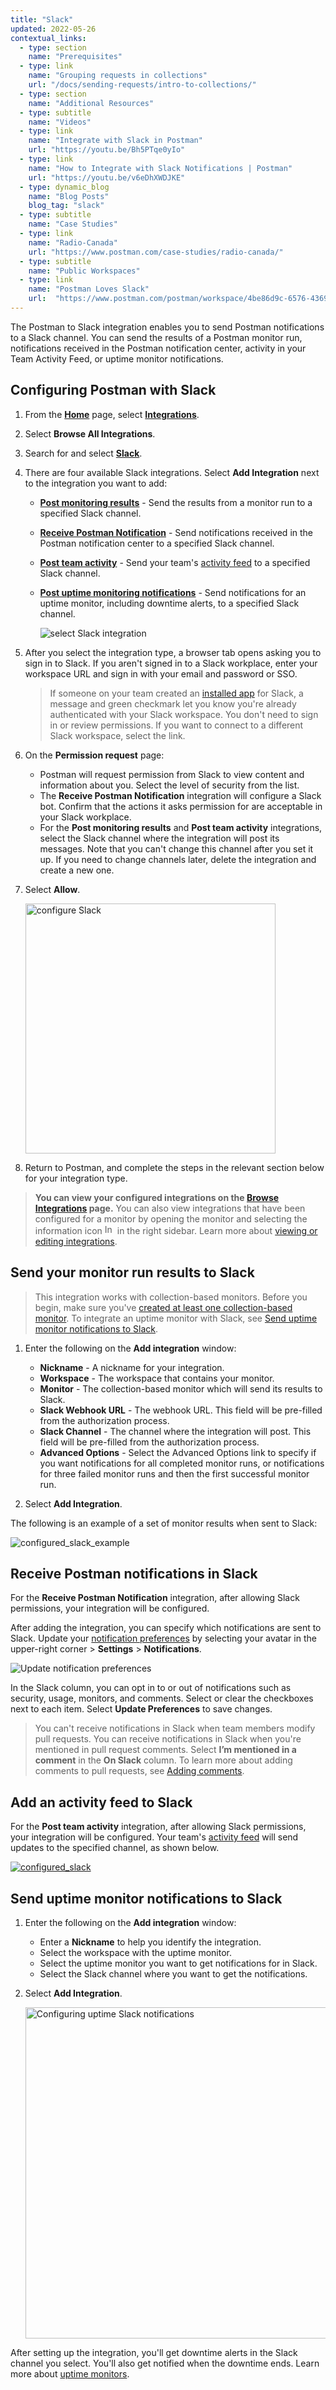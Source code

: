 ```yaml
---
title: "Slack"
updated: 2022-05-26
contextual_links:
  - type: section
    name: "Prerequisites"
  - type: link
    name: "Grouping requests in collections"
    url: "/docs/sending-requests/intro-to-collections/"
  - type: section
    name: "Additional Resources"
  - type: subtitle
    name: "Videos"
  - type: link
    name: "Integrate with Slack in Postman"
    url: "https://youtu.be/Bh5PTqe0yIo"
  - type: link
    name: "How to Integrate with Slack Notifications | Postman"
    url: "https://youtu.be/v6eDhXWDJKE"
  - type: dynamic_blog
    name: "Blog Posts"
    blog_tag: "slack"
  - type: subtitle
    name: "Case Studies"
  - type: link
    name: "Radio-Canada"
    url: "https://www.postman.com/case-studies/radio-canada/"
  - type: subtitle
    name: "Public Workspaces"
  - type: link
    name: "Postman Loves Slack"
    url:  "https://www.postman.com/postman/workspace/4be86d9c-6576-4369-b74f-43991df7a4bd"
---
```


The Postman to Slack integration enables you to send Postman notifications to a Slack channel. You can send the results of a Postman monitor run, notifications received in the Postman notification center, activity in your Team Activity Feed, or uptime monitor notifications.

## Configuring Postman with Slack

1. From the **[Home](https://go.postman.co/home)** page, select **[Integrations](https://go.postman.co/integrations)**.
1. Select **Browse All Integrations**.
1. Search for and select **[Slack](https://go.postman.co/integrations/service/slack)**.
1. There are four available Slack integrations. Select **Add Integration** next to the integration you want to add:

    * **[Post monitoring results](#send-your-monitor-run-results-to-slack)** - Send the results from a monitor run to a specified Slack channel.

    * **[Receive Postman Notification](#receive-postman-notifications-in-slack)** - Send notifications received in the Postman notification center to a specified Slack channel.

    * **[Post team activity](#add-an-activity-feed-to-slack)** - Send your team's [activity feed](/docs/collaborating-in-postman/using-workspaces/changelog-and-restoring-collections/#accessing-the-activity-feed-from-postman) to a specified Slack channel.

    * **[Post uptime monitoring notifications](#send-uptime-monitor-notifications-to-slack)** - Send notifications for an uptime monitor, including downtime alerts, to a specified Slack channel.

        ![select Slack integration](https://assets.postman.com/postman-docs/slack-select-integration-v9-19.jpg)

1. After you select the integration type, a browser tab opens asking you to sign in to Slack. If you aren't signed in to a Slack workplace, enter your workspace URL and sign in with your email and password or SSO.

    > If someone on your team created an [installed app](/docs/integrations/installed-apps/) for Slack, a message and green checkmark let you know you're already authenticated with your Slack workspace. You don't need to sign in or review permissions. If you want to connect to a different Slack workspace, select the link.

1. On the **Permission request** page:

    * Postman will request permission from Slack to view content and information about you. Select the level of security from the list.
    * The **Receive Postman Notification** integration will configure a Slack bot. Confirm that the actions it asks permission for are acceptable in your Slack workplace.
    * For the **Post monitoring results** and **Post team activity** integrations, select the Slack channel where the integration will post its messages. Note that you can't change this channel after you set it up. If you need to change channels later, delete the integration and create a new one.

1. Select **Allow**.

    <img src="https://assets.postman.com/postman-docs/slack-post-monitoring-results-permission-v9.jpg" alt="configure Slack" width="400px"/>

1. Return to Postman, and complete the steps in the relevant section below for your integration type.

> **You can view your configured integrations on the [Browse Integrations](https://go.postman.co/integrations/browse) page.** You can also view integrations that have been configured for a monitor by opening the monitor and selecting the information icon <img alt="Information icon" src="https://assets.postman.com/postman-docs/icon-information-v9-5.jpg#icon" width="16px"> in the right sidebar. Learn more about [viewing or editing integrations](/docs/integrations/intro-integrations/#viewing-or-editing-integrations).

## Send your monitor run results to Slack

> This integration works with collection-based monitors. Before you begin, make sure you've [created at least one collection-based monitor](/docs/monitoring-your-api/setting-up-monitor/). To integrate an uptime monitor with Slack, see [Send uptime monitor notifications to Slack](#send-uptime-monitor-notifications-to-slack).

1. Enter the following on the **Add integration** window:

    * **Nickname** -   A nickname for your integration.
    * **Workspace** -  The workspace that contains your monitor.
    * **Monitor** -   The collection-based monitor which will send its results to Slack.
    * **Slack Webhook URL** - The webhook URL. This field will be pre-filled from the authorization process.
    * **Slack Channel** - The channel where the integration will post. This field will be pre-filled from the authorization process.
    * **Advanced Options** - Select the Advanced Options link to specify if you want notifications for all completed monitor runs, or notifications for three failed monitor runs and then the first successful monitor run.

1. Select **Add Integration**.

The following is an example of a set of monitor results when sent to Slack:

![configured_slack_example](https://assets.postman.com/postman-docs/slack-post-monitoring-results-example-v9.jpg)

## Receive Postman notifications in Slack

For the **Receive Postman Notification** integration, after allowing Slack permissions, your integration will be configured.

After adding the integration, you can specify which notifications are sent to Slack. Update your [notification preferences](https://go.postman.co/settings/me/notifications) by selecting your avatar in the upper-right corner > **Settings** > **Notifications**.

<img alt="Update notification preferences" src="https://assets.postman.com/postman-docs/v10/notification-preferences-v10.jpg">

In the Slack column, you can opt in to or out of notifications such as security, usage, monitors, and comments. Select or clear the checkboxes next to each item. Select **Update Preferences** to save changes.

> You can't receive notifications in Slack when team members modify pull requests. You can receive notifications in Slack when you're mentioned in pull request comments. Select **I’m mentioned in a comment** in the **On Slack** column. To learn more about adding comments to pull requests, see [Adding comments](/docs/collaborating-in-postman/using-version-control/reviewing-pull-requests/#adding-comments).

## Add an activity feed to Slack

For the **Post team activity** integration, after allowing Slack permissions, your integration will be configured. Your team's [activity feed](/docs/collaborating-in-postman/using-workspaces/changelog-and-restoring-collections/#accessing-the-activity-feed-from-postman) will send updates to the specified channel, as shown below.

[![configured_slack](https://assets.postman.com/postman-docs/slack-activity-feed.jpg)](https://assets.postman.com/postman-docs/slack-activity-feed.jpg)

## Send uptime monitor notifications to Slack

1. Enter the following on the **Add integration** window:

    * Enter a **Nickname** to help you identify the integration.
    * Select the workspace with the uptime monitor.
    * Select the uptime monitor you want to get notifications for in Slack.
    * Select the Slack channel where you want to get the notifications.

1. Select **Add Integration**.

    <img alt="Configuring uptime Slack notifications" src="https://assets.postman.com/postman-docs/slack-integration-uptime-monitors-v9-19.jpg" width="530px">

After setting up the integration, you'll get downtime alerts in the Slack channel you select. You'll also get notified when the downtime ends. Learn more about [uptime monitors](/docs/monitoring-your-api/uptime-monitors/).
